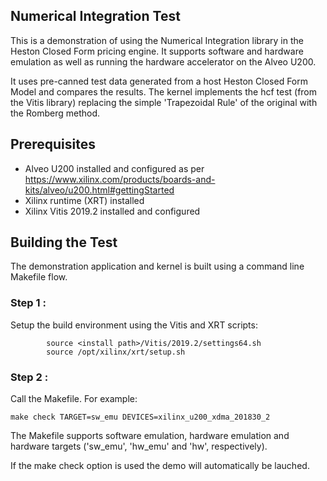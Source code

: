 ## Numerical Integration Test
This is a demonstration of using the Numerical Integration library in the Heston Closed Form pricing engine.  It supports software and hardware emulation as well as running the hardware accelerator on the Alveo U200.

It uses pre-canned test data generated from a host Heston Closed Form Model and compares the results. The kernel implements the hcf test (from the Vitis library) replacing the simple 'Trapezoidal Rule' of the original with the Romberg method.

## Prerequisites
- Alveo U200 installed and configured as per https://www.xilinx.com/products/boards-and-kits/alveo/u200.html#gettingStarted
- Xilinx runtime (XRT) installed
- Xilinx Vitis 2019.2 installed and configured

## Building the Test
The demonstration application and kernel is built using a command line Makefile flow.

### Step 1 :
Setup the build environment using the Vitis and XRT scripts:

            source <install path>/Vitis/2019.2/settings64.sh
            source /opt/xilinx/xrt/setup.sh

### Step 2 :
Call the Makefile. For example:

	make check TARGET=sw_emu DEVICES=xilinx_u200_xdma_201830_2
        

The Makefile supports software emulation, hardware emulation and hardware targets ('sw_emu', 'hw_emu' and 'hw', respectively).  




If the make check option is used the demo will automatically be lauched.

